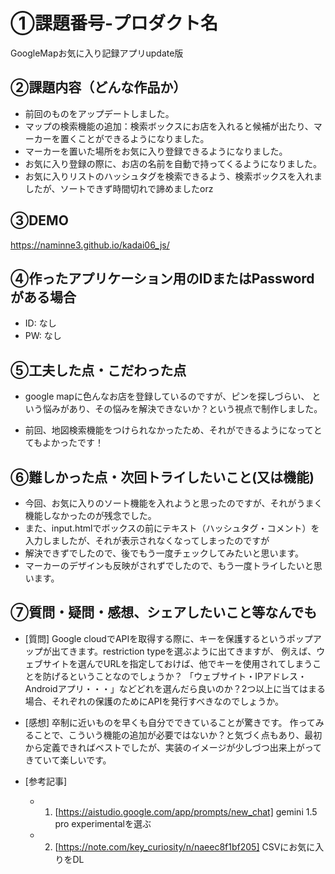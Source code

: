 # ①課題番号-プロダクト名

GoogleMapお気に入り記録アプリupdate版

## ②課題内容（どんな作品か）

- 前回のものをアップデートしました。
- マップの検索機能の追加：検索ボックスにお店を入れると候補が出たり、マーカーを置くことができるようになりました。
- マーカーを置いた場所をお気に入り登録できるようになりました。
- お気に入り登録の際に、お店の名前を自動で持ってくるようになりました。
- お気に入りリストのハッシュタグを検索できるよう、検索ボックスを入れましたが、ソートできず時間切れで諦めましたorz

## ③DEMO

https://naminne3.github.io/kadai06_js/

## ④作ったアプリケーション用のIDまたはPasswordがある場合

- ID: なし
- PW: なし

## ⑤工夫した点・こだわった点

-  google mapに色んなお店を登録しているのですが、ピンを探しづらい、
という悩みがあり、その悩みを解決できないか？という視点で制作しました。

-  前回、地図検索機能をつけられなかったため、それができるようになってとてもよかったです！


## ⑥難しかった点・次回トライしたいこと(又は機能)

- 今回、お気に入りのソート機能を入れようと思ったのですが、それがうまく機能しなかったのが残念でした。
- また、input.htmlでボックスの前にテキスト（ハッシュタグ・コメント）を入力しましたが、それが表示されなくなってしまったのですが
- 解決できずでしたので、後でもう一度チェックしてみたいと思います。
- マーカーのデザインも反映がされずでしたので、もう一度トライしたいと思います。


## ⑦質問・疑問・感想、シェアしたいこと等なんでも

- [質問]
  Google cloudでAPIを取得する際に、キーを保護するというポップアップが出てきます。restriction typeを選ぶように出てきますが、
  例えば、ウェブサイトを選んでURLを指定しておけば、他でキーを使用されてしまうことを防げるということなのでしょうか？
  「ウェブサイト・IPアドレス・Androidアプリ・・・」などどれを選んだら良いのか？2つ以上に当てはまる場合、それぞれの保護のためにAPIを発行すべきなのでしょうか。

- [感想]
  卒制に近いものを早くも自分でできていることが驚きです。
  作ってみることで、こういう機能の追加が必要ではないか？と気づく点もあり、最初から定義できればベストでしたが、実装のイメージが少しづつ出来上がってきていて楽しいです。

- [参考記事]
  - 1. [https://aistudio.google.com/app/prompts/new_chat]
  gemini 1.5 pro experimentalを選ぶ
  - 2. [https://note.com/key_curiosity/n/naeec8f1bf205]
  CSVにお気に入りをDL
